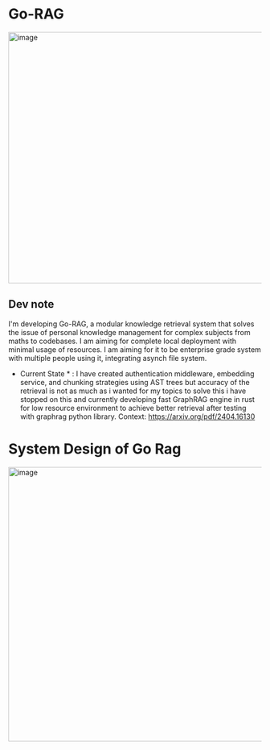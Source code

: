 # Go-RAG
<img width="1024" height="499" alt="image" src="https://github.com/user-attachments/assets/5af110ed-31b8-429d-b234-c981db69518a" />

## Dev note
I'm developing Go-RAG, a modular knowledge retrieval system that solves the issue of personal knowledge management for complex subjects from maths to codebases. I am aiming for complete local deployment with minimal usage of resources. I am aiming for it to be enterprise grade system with multiple people using it, integrating asynch file system.

* Current State * : I have created authentication middleware, embedding service, and chunking strategies using AST trees but accuracy of the retrieval is not as much as i wanted for my topics to solve this i have stopped on this and currently developing fast GraphRAG engine in rust for low resource environment to achieve better retrieval after testing with graphrag python library. Context: https://arxiv.org/pdf/2404.16130

# System Design of Go Rag
<img width="903" height="545" alt="image" src="https://github.com/user-attachments/assets/e8a413ef-8188-49ba-9b02-64f1d09312f5" />
